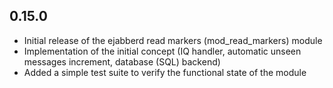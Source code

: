 ## 0.15.0

* Initial release of the ejabberd read markers (mod_read_markers) module
* Implementation of the initial concept (IQ handler, automatic unseen messages
  increment, database (SQL) backend)
* Added a simple test suite to verify the functional state of the module
